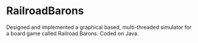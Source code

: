 # RailroadBarons

Designed and implemented a graphical based, multi-threaded
simulator for a board game called Railroad Barons. Coded on
Java.
